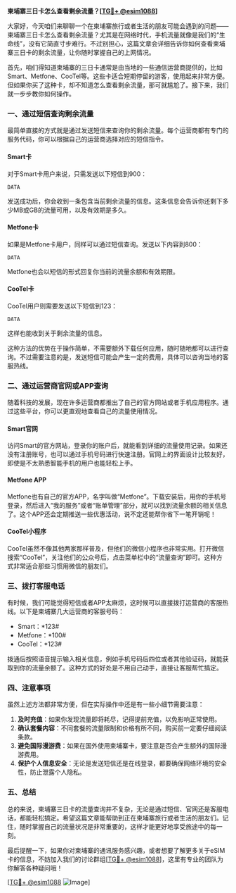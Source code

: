 **柬埔寨三日卡怎么查看剩余流量？[[TG💪+ @esim1088](https://t.me/s/esim1088)]**

大家好，今天咱们来聊聊一个在柬埔寨旅行或者生活的朋友可能会遇到的问题——柬埔寨三日卡怎么查看剩余流量？尤其是在网络时代，手机流量就像是我们的“生命线”，没有它简直寸步难行。不过别担心，这篇文章会详细告诉你如何查看柬埔寨三日卡的剩余流量，让你随时掌握自己的上网情况。

首先，咱们得知道柬埔寨的三日卡通常是由当地的一些通信运营商提供的，比如Smart、Metfone、CooTel等。这些卡适合短期停留的游客，使用起来非常方便。但如果你买了这种卡，却不知道怎么查看剩余流量，那可就尴尬了。接下来，我们就一步步教你如何操作。

### **一、通过短信查询剩余流量**

最简单直接的方式就是通过发送短信来查询你的剩余流量。每个运营商都有专门的服务代码，你可以根据自己的运营商选择对应的短信指令。

#### **Smart卡**
对于Smart卡用户来说，只需发送以下短信到900：
```
DATA
```
发送成功后，你会收到一条包含当前剩余流量的信息。这条信息会告诉你还剩下多少MB或GB的流量可用，以及有效期是多久。

#### **Metfone卡**
如果是Metfone卡用户，同样可以通过短信查询。发送以下内容到800：
```
DATA
```
Metfone也会以短信的形式回复你当前的流量余额和有效期限。

#### **CooTel卡**
CooTel用户则需要发送以下短信到123：
```
DATA
```
这样也能收到关于剩余流量的信息。

这种方法的优势在于操作简单，不需要额外下载任何应用，随时随地都可以进行查询。不过需要注意的是，发送短信可能会产生一定的费用，具体可以咨询当地的客服热线。

### **二、通过运营商官网或APP查询**

随着科技的发展，现在许多运营商都推出了自己的官方网站或者手机应用程序。通过这些平台，你可以更直观地查看自己的流量使用情况。

#### **Smart官网**
访问Smart的官方网站，登录你的账户后，就能看到详细的流量使用记录。如果还没有注册账号，也可以通过手机号码进行快速注册。官网上的界面设计比较友好，即使是不太熟悉智能手机的用户也能轻松上手。

#### **Metfone APP**
Metfone也有自己的官方APP，名字叫做“Metfone”。下载安装后，用你的手机号登录，然后进入“我的服务”或者“账单管理”部分，就可以找到流量余额的相关信息了。这个APP还会定期推送一些优惠活动，说不定还能帮你省下一笔开销呢！

#### **CooTel小程序**
CooTel虽然不像其他两家那样普及，但他们的微信小程序也非常实用。打开微信搜索“CooTel”，关注他们的公众号后，点击菜单栏中的“流量查询”即可。这种方式非常适合那些习惯用微信的朋友们。

### **三、拨打客服电话**

有时候，我们可能觉得短信或者APP太麻烦，这时候可以直接拨打运营商的客服热线。以下是柬埔寨几大运营商的客服号码：

- Smart：*123#
- Metfone：*100#
- CooTel：*123#

拨通后按照语音提示输入相关信息，例如手机号码后四位或者其他验证码，就能获取到你的流量余额了。这种方式的好处是不用自己动手，直接让客服帮忙搞定。

### **四、注意事项**

虽然上述方法都非常方便，但在实际操作中还是有一些小细节需要注意：

1. **及时充值**：如果你发现流量即将耗尽，记得提前充值，以免影响正常使用。
2. **确认套餐内容**：不同套餐的流量限制和价格有所不同，购买前一定要仔细阅读条款。
3. **避免国际漫游费**：如果在国外使用柬埔寨卡，要注意是否会产生额外的国际漫游费用。
4. **保护个人信息安全**：无论是发送短信还是在线登录，都要确保网络环境的安全性，防止泄露个人隐私。

### **五、总结**

总的来说，柬埔寨三日卡的流量查询并不复杂，无论是通过短信、官网还是客服电话，都能轻松搞定。希望这篇文章能帮助到正在柬埔寨旅行或者生活的朋友们。记住，随时掌握自己的流量状况是非常重要的，这样才能更好地享受旅途中的每一刻。

最后提醒一下，如果你对柬埔寨的通讯服务感兴趣，或者想要了解更多关于eSIM卡的信息，不妨加入我们的讨论群组[[TG💪+ @esim1088](https://t.me/s/esim1088)]，这里有专业的团队为你解答各种疑问哦！

[[TG💪+ @esim1088](https://t.me/s/esim1088) ![Image](https://i.postimg.cc/4NQfJmqS/Snipaste-2025-05-13-00-14-12.png)]